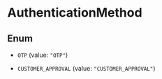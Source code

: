 

# AuthenticationMethod

## Enum


* `OTP` (value: `"OTP"`)

* `CUSTOMER_APPROVAL` (value: `"CUSTOMER_APPROVAL"`)



